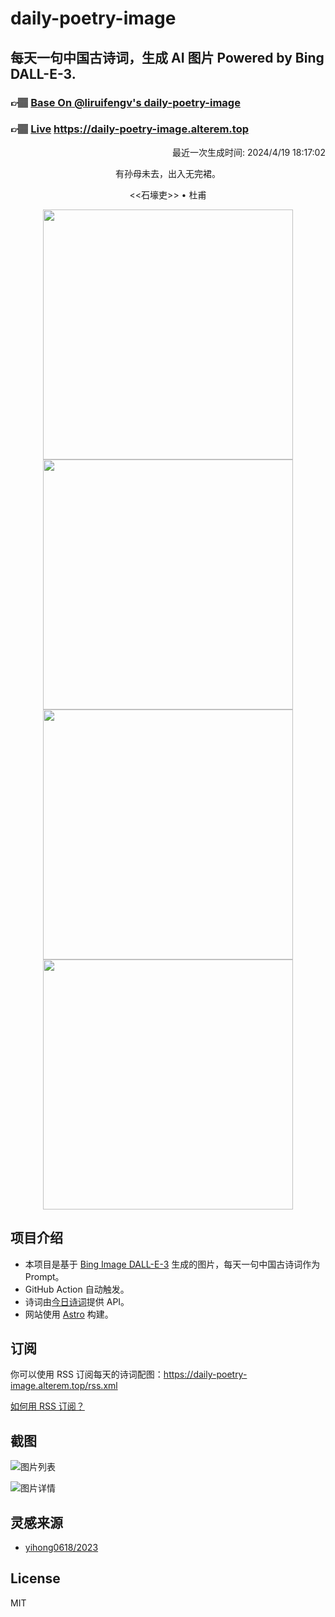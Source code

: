 
# daily-poetry-image

## 每天一句中国古诗词，生成 AI 图片 Powered by Bing DALL-E-3.

### 👉🏽 [Base On @liruifengv's daily-poetry-image](https://github.com/liruifengv/daily-poetry-image)

### 👉🏽 [Live](https://daily-poetry-image.alterem.top/) https://daily-poetry-image.alterem.top

<p align="right">
  最近一次生成时间: 2024/4/19 18:17:02
</p>
<p align="center">
有孙母未去，出入无完裙。
</p>
<p align="center">
<<石壕吏>> • 杜甫
</p>
<p align="center">
<img src="https://tse3.mm.bing.net/th/id/OIG2.Hcevodahke6rEndPqNJ5" height="400" width="400" />
<img src="https://tse3.mm.bing.net/th/id/OIG2..NFAw3AfESBVBK4CaTPZ" height="400" width="400" />
<img src="https://tse4.mm.bing.net/th/id/OIG2.CFE9s8AbuDPLAQjLAnq2" height="400" width="400" />
<img src="https://tse4.mm.bing.net/th/id/OIG2.e4AtflBayiny7kq3.Tvv" height="400" width="400" />
</p>

## 项目介绍

-   本项目是基于 [Bing Image DALL-E-3](https://www.bing.com/images/create) 生成的图片，每天一句中国古诗词作为 Prompt。
-   GitHub Action 自动触发。
-   诗词由[今日诗词](https://www.jinrishici.com/)提供 API。
-   网站使用 [Astro](https://astro.build) 构建。

## 订阅

你可以使用 RSS 订阅每天的诗词配图：https://daily-poetry-image.alterem.top/rss.xml

[如何用 RSS 订阅？](https://zhuanlan.zhihu.com/p/55026716)

## 截图

![图片列表](./screenshots/Snipaste_2023-12-28_21-00-26.png)

![图片详情](./screenshots/Snipaste_2023-12-28_21-00-53.png)

## 灵感来源

-   [yihong0618/2023](https://github.com/yihong0618/2023)

## License

MIT

